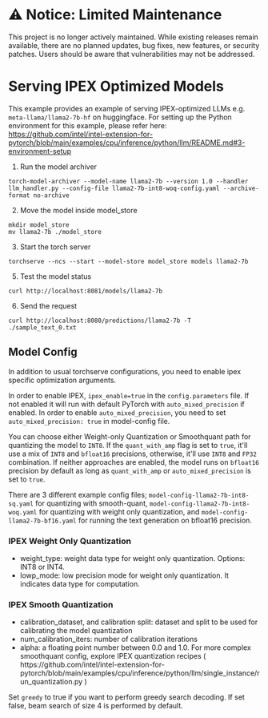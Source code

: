# ⚠️ Notice: Limited Maintenance

This project is no longer actively maintained. While existing releases remain available, there are no planned updates, bug fixes, new features, or security patches. Users should be aware that vulnerabilities may not be addressed.

# Serving IPEX Optimized Models
This example provides an example of serving IPEX-optimized LLMs e.g. ```meta-llama/llama2-7b-hf``` on huggingface. For setting up the Python environment for this example, please refer here: https://github.com/intel/intel-extension-for-pytorch/blob/main/examples/cpu/inference/python/llm/README.md#3-environment-setup


1. Run the model archiver
```
torch-model-archiver --model-name llama2-7b --version 1.0 --handler llm_handler.py --config-file llama2-7b-int8-woq-config.yaml --archive-format no-archive
```

2. Move the model inside model_store
```
mkdir model_store
mv llama2-7b ./model_store
```

3. Start the torch server
```
torchserve --ncs --start --model-store model_store models llama2-7b
```

5. Test the model status
```
curl http://localhost:8081/models/llama2-7b
```

6. Send the request
```
curl http://localhost:8080/predictions/llama2-7b -T ./sample_text_0.txt
```
## Model Config
In addition to usual torchserve configurations, you need to enable ipex specific optimization arguments.

In order to enable IPEX, ```ipex_enable=true``` in the ```config.parameters``` file. If not enabled it will run with default PyTorch with ```auto_mixed_precision``` if enabled. In order to enable ```auto_mixed_precision```, you need to set ```auto_mixed_precision: true``` in model-config file.

You can choose either Weight-only Quantization or Smoothquant path for quantizing the model to ```INT8```. If the ```quant_with_amp``` flag is set to ```true```, it'll use a mix of ```INT8``` and ```bfloat16``` precisions, otherwise, it'll use ```INT8``` and ```FP32``` combination. If neither approaches are enabled, the model runs on ```bfloat16``` precision by default as long as ```quant_with_amp``` or ```auto_mixed_precision``` is set to ```true```.

There are 3 different example config files; ```model-config-llama2-7b-int8-sq.yaml``` for quantizing with smooth-quant,  ```model-config-llama2-7b-int8-woq.yaml``` for quantizing with weight only quantization, and  ```model-config-llama2-7b-bf16.yaml``` for running the text generation on bfloat16 precision.

### IPEX Weight Only Quantization
<ul>
    <li> weight_type: weight data type for weight only quantization. Options: INT8 or INT4.
    <li> lowp_mode: low precision mode for weight only quantization. It indicates data type for computation.
</ul>

### IPEX Smooth Quantization

<ul>
    <li> calibration_dataset, and calibration split: dataset and split to be used for calibrating the model quantization
    <li> num_calibration_iters: number of calibration iterations
    <li> alpha: a floating point number between 0.0 and 1.0. For more complex smoothquant config, explore IPEX quantization recipes ( https://github.com/intel/intel-extension-for-pytorch/blob/main/examples/cpu/inference/python/llm/single_instance/run_quantization.py )
</ul>

Set ```greedy``` to true if you want to perform greedy search decoding. If set false, beam search of size 4 is performed by default.
